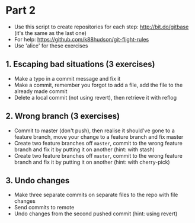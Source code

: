 # Part 2

* Use this script to create repositories for each step: http://bit.do/gitbase (it's the same as the last one)
* For help: https://github.com/k88hudson/git-flight-rules
* Use 'alice' for these exercises

## 1. Escaping bad situations (3 exercises)

* Make a typo in a commit message and fix it
* Make a commit, remember you forgot to add a file, add the file to the already made commit
* Delete a local commit (not using revert), then retrieve it with reflog

## 2. Wrong branch (3 exercises)

* Commit to master (don't push), then realise it should've gone to a feature branch, move your change to a feature branch and fix master
* Create two feature branches off `master`, commit to the wrong feature branch and fix it by putting it on another (hint: with stash)
* Create two feature branches off `master`, commit to the wrong feature branch and fix it by putting it on another (hint: with cherry-pick)

## 3. Undo changes

* Make three separate commits on separate files to the repo with file changes
* Send commits to remote
* Undo changes from the second pushed commit (hint: using revert)